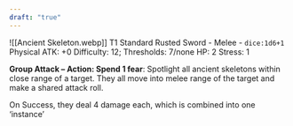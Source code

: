 ```yaml
---
draft: "true"
---
```


![[Ancient Skeleton.webp]]
T1 Standard
Rusted Sword - Melee - `dice:1d6+1` Physical
ATK: +0
Difficulty: 12;
Thresholds: 7/none
HP: 2
Stress: 1

**Group Attack – Action: Spend 1 fear**: Spotlight all ancient skeletons within close range of a target. They all move into melee range of the target and make a shared attack roll.

On Success, they deal 4 damage each, which is combined into one ‘instance’


